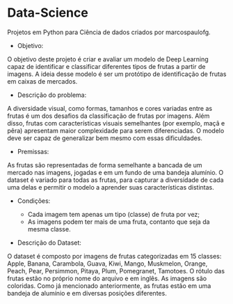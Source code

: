 # Data-Science
Projetos em Python para Ciência de dados criados por marcospaulofg.
- Objetivo:

O objetivo deste projeto é criar e avaliar um modelo de Deep Learning capaz de identificar e classificar diferentes tipos de frutas a partir de imagens. A ideia desse modelo é ser um protótipo de identificação de frutas em caixas de mercados.

- Descrição do problema:

A diversidade visual, como formas, tamanhos e cores variadas entre as frutas é um dos desafios da classificação de frutas por imagens. Além disso, frutas com características visuais semelhantes (por exemplo, maçã e pêra) apresentam maior complexidade para serem diferenciadas. O modelo deve ser capaz de generalizar bem mesmo com essas dificuldades.

- Premissas:

As frutas são representadas de forma semelhante a bancada de um mercado nas imagens, jogadas e em um fundo de uma bandeja alumínio.
O dataset é variado para todas as frutas, para capturar a diversidade de cada uma delas e permitir o modelo a aprender suas características distintas.

- Condições:

  * Cada imagem tem apenas um tipo (classe) de fruta por vez;
  * As imagens podem ter mais de uma fruta, contanto que seja da mesma classe.

- Descrição do Dataset:

O dataset é composto por imagens de frutas categorizadas em 15 classes: Apple, Banana, Carambola, Guava, Kiwi, Mango, Muskmelon, Orange, Peach, Pear, Persimmon, Pitaya, Plum, Pomegranet, Tamotoes. O rótulo das frutas estão no próprio nome do arquivo e em inglês. As imagens são coloridas. Como já mencionado anteriormente, as frutas estão em uma bandeja de alumínio e em diversas posições diferentes.
